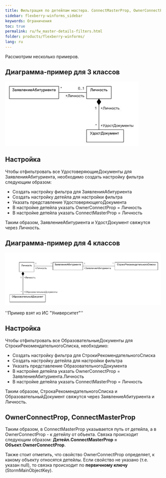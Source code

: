 ```yaml
---
title: Фильтрация по детейлам мастера. ConnectMasterProp, OwnerConnectProp
sidebar: flexberry-winforms_sidebar
keywords: Ограничения
toc: true
permalink: ru/fw_master-details-filters.html
folder: products/flexberry-winforms/
lang: ru
---
```


Рассмотрим несколько примеров.

## Диаграмма-пример для 3 классов

![](/images/pages/products/flexberry-winforms/subsystems/limits/diagramm.jpg)


## Настройка
Чтобы отфильтровать все УдостоверяющиеДокументы для ЗаявленияАбитуриента, необходимо создать настройку фильтра следующим образом:

* Создать настройку фильтра для ЗаявленияАбитуриента
* Создать настройку детейла для настройки фильтра
* Указать представление УдостоверяющегоДокумента
* В настройке детейла указать OwnerConnectProp = Личность
* В настройке детейла указать ConnectMasterProp = Личность

Таким образом, ЗаявлениеАбитуриента и УдостДокумент свяжутся через Личность.

## Диаграмма-пример для 4 классов

![](/images/pages/products/flexberry-winforms/subsystems/limits/diagramm2.png)

''Пример взят из ИС "Университет"''

## Настройка

Чтобы отфильтровать все ОбразовательныеДокументы для СтрокиРекомендательногоСписка, необходимо:

* Создать настройку фильтра для СтрокиРекомендательногоСписка
* Создать настройку детейла для настройки фильтра
* Указать представление ОбразовательногоДокумента
* В настройке детейла указать OwnerConnectProp = ЗаявлениеАбитуриента.Личность
* В настройке детейла указать ConnectMasterProp = Личность

Таким образом, СтрокаРекомендательногоСписка и ОбразовательныйДокумент свяжутся через ЗаявлениеАбитуриента и Личность.

## OwnerConnectProp, ConnectMasterProp

Таким образом, в ConnectMasterProp указывается путь от детейла, а в OwnerConnectProp - к детейлу от объекта. Связка происходит следующим образом: __Детейл.ConnectMasterProp = Объект.OwnerConnectProp__.

Также стоит отметить, что свойство OwnerConnectProp определяет, к какому объекту относятся детейлы. Если свойство не указано (т.е. указан null), то связка происходит по __первичному ключу__ (StormMainObjectKey).

